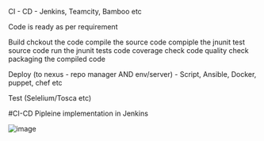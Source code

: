 

CI - CD - Jenkins, Teamcity, Bamboo etc

Code is ready as per requirement

Build
	chckout the code
	compile the source code
	compiple the jnunit test source code
	run the jnunit tests
	code coverage check
	code quality check	
	packaging the compiled code
	
Deploy (to nexus - repo manager AND env/server) - Script, Ansible, Docker, puppet, chef etc

Test (Selelium/Tosca etc)


#CI-CD Pipleine implementation in Jenkins



![image](https://user-images.githubusercontent.com/24622526/42416280-1872914e-8288-11e8-9536-aa6d4c94c5ca.png)
